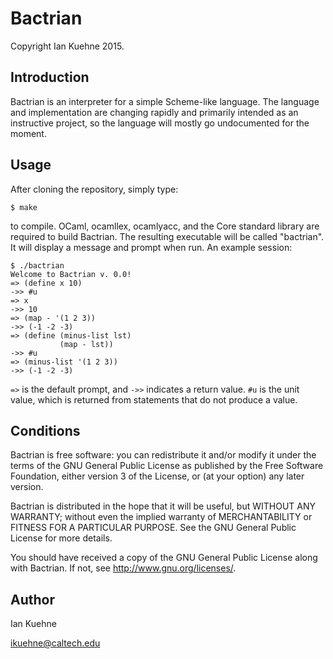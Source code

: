 Bactrian
========

Copyright Ian Kuehne 2015.

Introduction
------------

Bactrian is an interpreter for a simple Scheme-like language.  The language and
implementation are changing rapidly and primarily intended as an instructive
project, so the language will mostly go undocumented for the moment.

Usage
-----

After cloning the repository, simply type:

    $ make

to compile.  OCaml, ocamllex, ocamlyacc, and the Core standard library are
required to build Bactrian.  The resulting executable will be called "bactrian".
It will display a message and prompt when run.  An example session:

    $ ./bactrian
    Welcome to Bactrian v. 0.0!
    => (define x 10)
    ->> #u
    => x
    ->> 10
    => (map - '(1 2 3))
    ->> (-1 -2 -3)
    => (define (minus-list lst)
               (map - lst))
    ->> #u
    => (minus-list '(1 2 3))
    ->> (-1 -2 -3)

`=>` is the default prompt, and `->>` indicates a return value.  `#u` is the
unit value, which is returned from statements that do not produce a value.

Conditions
----------

Bactrian is free software: you can redistribute it and/or modify it under the
terms of the GNU General Public License as published by the Free Software
Foundation, either version 3 of the License, or (at your option) any later
version.

Bactrian is distributed in the hope that it will be useful, but WITHOUT ANY
WARRANTY; without even the implied warranty of MERCHANTABILITY or FITNESS FOR A
PARTICULAR PURPOSE.  See the GNU General Public License for more details.

You should have received a copy of the GNU General Public License along with
Bactrian.  If not, see <http://www.gnu.org/licenses/>.

Author
------

Ian Kuehne

ikuehne@caltech.edu
